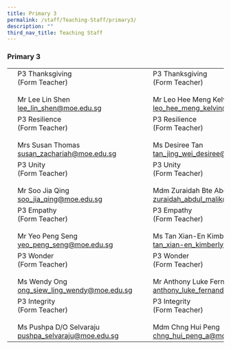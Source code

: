 ```yaml
---
title: Primary 3
permalink: /staff/Teaching-Staff/primary3/
description: ""
third_nav_title: Teaching Staff
---
```

### Primary 3

|  	|  	|  	|  	|  	|
|---	|---	|---	|---	|---	|
| 	| P3 Thanksgiving<br>(Form Teacher)<br><br>Mr Lee Lin Shen<br>lee_lin_shen@moe.edu.sg 	|   	| 	| P3 Thanksgiving<br>(Form Teacher)<br><br>Mr Leo Hee Meng Kelvin<br>leo_hee_meng_kelvin@moe.edu.sg 	|
| | P3 Resilience<br>(Form Teacher)<br><br>Mrs Susan Thomas<br>susan_zachariah@moe.edu.sg|   	| | P3 Resilience<br>(Form Teacher) <br><br>Ms Desiree Tan<br>tan_jing_wei_desiree@moe.edu.sg 	|
| | P3 Unity<br>(Form Teacher)<br><br>Mr Soo Jia Qing<br>soo_jia_qing@moe.edu.sg 	|   	| 	| P3 Unity<br>(Form Teacher)<br><br>Mdm Zuraidah Bte Abdul Malik<br>zuraidah_abdul_malik@moe.edu.sg	|
|  	| P3 Empathy<br>(Form Teacher)<br><br>Mr Yeo Peng Seng<br>yeo_peng_seng@moe.edu.sg 	|   	| 	| P3 Empathy <br>(Form Teacher)<br><br>Ms Tan Xian-En Kimberly<br>tan_xian-en_kimberly@moe.edu.sg	|
| | P3 Wonder<br>(Form Teacher)<br><br>Ms Wendy Ong<br>ong_siew_ling_wendy@moe.edu.sg	|   	| 	| P3 Wonder<br>(Form Teacher)<br><br>Mr Anthony Luke Fernandez<br>anthony_luke_fernandez@moe.edu.sg	|
| | P3 Integrity<br>(Form Teacher)<br><br>Ms Pushpa D/O Selvaraju<br>pushpa_selvaraju@moe.edu.sg	|   	| 	| P3 Integrity<br>(Form Teacher)<br><br>Mdm Chng Hui Peng<br>chng_hui_peng_a@moe.edu.sg 	|